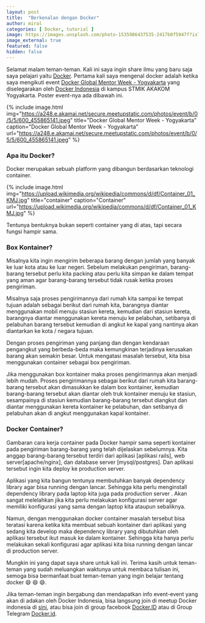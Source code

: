 ```yaml
---
layout: post
title:  "Berkenalan dengan Docker"
author: miral
categories: [ Docker, tutorial ]
image: https://images.unsplash.com/photo-1535986437535-2417b0f5947f?ixlib=rb-0.3.5&ixid=eyJhcHBfaWQiOjEyMDd9&s=daf6d2858bfaef8340283cea3c67073b&auto=format&fit=crop&w=750&q=80
image_external: true
featured: false
hidden: false
---
```


Selamat malam teman-teman. Kali ini saya ingin share ilmu yang baru saja saya pelajari yaitu [Docker](http://docker.com). Pertama kali saya mengenal docker adalah ketika saya mengikuti event [Docker Global Mentor Week - Yogyakarta](https://www.meetup.com/Docker-Indonesia/events/235327661/) yang diselegarakan oleh [Docker Indonesia](https://www.meetup.com/Docker-Indonesia)
di kampus STMIK AKAKOM Yogyakarta. Poster event-nya ada dibawah ini.

{% include image.html
    img="https://a248.e.akamai.net/secure.meetupstatic.com/photos/event/b/0/5/5/600_455865141.jpeg"
    title="Docker Global Mentor Week - Yogyakarta"
    caption="Docker Global Mentor Week - Yogyakarta"
    url="https://a248.e.akamai.net/secure.meetupstatic.com/photos/event/b/0/5/5/600_455865141.jpeg" %}


### Apa itu Docker?
Docker merupakan sebuah platform yang dibangun berdasarkan teknologi container.

{% include image.html
    img="https://upload.wikimedia.org/wikipedia/commons/d/df/Container_01_KMJ.jpg"
    title="container"
    caption="Container"
    url="https://upload.wikimedia.org/wikipedia/commons/d/df/Container_01_KMJ.jpg" %}

<!-- ![container](https://upload.wikimedia.org/wikipedia/commons/d/df/Container_01_KMJ.jpg)
*Coba* -->

Tentunya bentuknya bukan seperti container yang di atas, tapi secara fungsi hampir sama.

### Box Kontainer?
Misalnya kita ingin mengirim beberapa barang dengan jumlah yang banyak ke luar kota atau ke luar negeri. Sebelum melakukan pengiriman, barang-barang tersebut perlu kita packing atau perlu kita simpan ke dalam tempat yang aman agar barang-barang tersebut tidak rusak ketika proses pengiriman.

Misalnya saja proses pengirimannya dari rumah kita sampai ke tempat tujuan adalah sebagai berikut dari rumah kita, barangnya diantar menggunakan mobil menuju stasiun kereta, kemudian dari stasiun kereta, barangnya diantar menggunakan kereta menuju ke pelabuhan, setibanya di pelabuhan barang tersebut kemudian di angkut ke kapal yang nantinya akan diantarkan ke kota / negara tujuan.

Dengan proses pengiriman yang panjang dan dengan kendaraan pengangkut yang berbeda-beda maka kemungkinan terjadinya kerusakan barang akan semakin besar. Untuk mengatasi masalah tersebut, kita bisa menggunakan container sebagai box pengiriman.

Jika menggunakan box kontainer maka proses pengirimannya akan menjadi lebih mudah. Proses pengirimannya sebagai berikut dari rumah kita barang-barang tersebut akan dimasukkan ke dalam box kontainer, kemudian barang-barang tersebut akan diantar oleh truk kontainer menuju ke stasiun, sesampainya di stasiun kemudian barang-barang tersebut diangkut dan diantar menggunakan kereta kontainer ke pelabuhan, dan setibanya di pelabuhan akan di angkut menggunakan kapal kontainer.

### Docker Container?
Gambaran cara kerja container pada Docker hampir sama seperti kontainer pada pengiriman barang-barang yang telah dijelaskan sebelumnya. Kita anggap barang-barang tersebut terdiri dari aplikasi [aplikasi rails], web server[apache/nginx], dan database server [mysql/postgres]. Dan aplikasi tersebut ingin kita deploy ke production server.

Aplikasi yang kita bangun tentunya membutuhkan banyak dependency library agar bisa running dengan lancar. Sehingga kita perlu menginstall dependency library pada laptop kita juga pada production server . Akan sangat melelahkan jika kita perlu melakukan konfigurasi server agar memiliki konfigurasi yang sama dengan laptop kita ataupun sebaliknya.


Namun, dengan menggunakan docker container masalah tersebut bisa teratasi karena ketika kita membuat sebuah kontainer dari aplikasi yang sedang kita develop maka dependency library yang dibutuhkan oleh aplikasi tersebut ikut masuk ke dalam kontainer. Sehingga kita hanya perlu melakukan sekali konfigurasi agar aplikasi kita bisa running dengan lancar di production server.

Mungkin ini yang dapat saya share untuk kali ini. Terima kasih untuk teman-teman yang sudah meluangkan waktunya untuk membaca tulisan ini, semoga bisa bermanfaat buat teman-teman yang ingin belajar tentang docker :smile: :smile: :smile:.

Jika teman-teman ingin bergabung dan mendapatkan info event-event yang akan di adakan oleh Docker Indonesia, bisa langsung join di meetup Docker indonesia di [sini](https://www.meetup.com/Docker-Indonesia/), atau bisa join di group facebook [Docker.ID](https://telegram.me/dockerid) atau di Group Telegram [Docker.id](https://telegram.me/dockerid).
